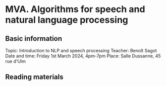 # MVA. Algorithms for speech and natural language processing

## Basic information

Topic: Introduction to NLP and speech processing
Teacher: Benoît Sagot
Date and time: Friday 1st March 2024, 4pm-7pm
Place: Salle Dussanne, 45 rue d'Ulm

## Reading materials